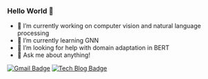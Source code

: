 ### Hello World 👋


- 🔭 I’m currently working on computer vision and natural language processing
- 🌱 I’m currently learning GNN
- 🤔 I’m looking for help with domain adaptation in BERT
- 💬 Ask me about anything!

[![Gmail Badge](https://img.shields.io/badge/Gmail-d14836?style=flat-square&logo=Gmail&logoColor=white&link=mailto:saeheejeon25@gmail.com)](mailto:saeheejeon25@gmail.com)
[![Tech Blog Badge](http://img.shields.io/badge/-Tech%20blog-black?style=flat-square&logo=github&link=simonezz.tistory.com)](simonezz.tistory.com)
